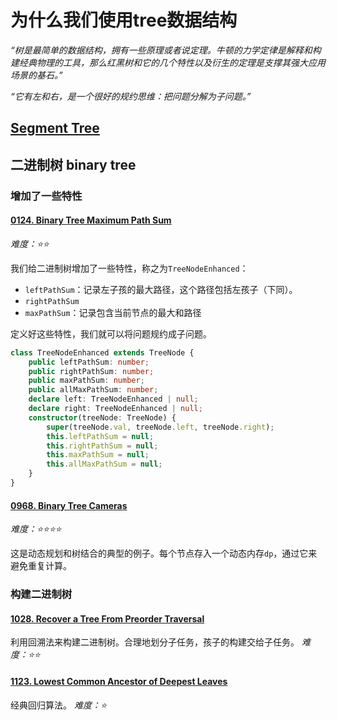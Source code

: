 # 为什么我们使用tree数据结构
*“树是最简单的数据结构，拥有一些原理或者说定理。牛顿的力学定律是解释和构建经典物理的工具，那么红黑树和它的几个特性以及衍生的定理是支撑其强大应用场景的基石。”*

*“它有左和右，是一个很好的规约思维：把问题分解为子问题。”*

## [Segment Tree](./SegmentTree.md)

## 二进制树 binary tree

### 增加了一些特性

#### [0124. Binary Tree Maximum Path Sum](../problems/0124.ts)

*难度：⭐️⭐️*

我们给二进制树增加了一些特性，称之为`TreeNodeEnhanced`：

- `leftPathSum`：记录左子孩的最大路径，这个路径包括左孩子（下同）。
- `rightPathSum`
- `maxPathSum`：记录包含当前节点的最大和路径

定义好这些特性，我们就可以将问题规约成子问题。

```ts
class TreeNodeEnhanced extends TreeNode {
    public leftPathSum: number;
    public rightPathSum: number;
    public maxPathSum: number;
    public allMaxPathSum: number;
    declare left: TreeNodeEnhanced | null;
    declare right: TreeNodeEnhanced | null;
    constructor(treeNode: TreeNode) {
        super(treeNode.val, treeNode.left, treeNode.right);
        this.leftPathSum = null;
        this.rightPathSum = null;
        this.maxPathSum = null;
        this.allMaxPathSum = null;
    }
}
```

#### [0968. Binary Tree Cameras](../problems/0968.ts)

*难度：⭐️⭐️⭐️⭐️*

这是动态规划和树结合的典型的例子。每个节点存入一个动态内存`dp`，通过它来避免重复计算。

### 构建二进制树

#### [1028. Recover a Tree From Preorder Traversal](../problems/1028.ts)
利用回溯法来构建二进制树。合理地划分子任务，孩子的构建交给子任务。
*难度：⭐️⭐️*

#### [1123. Lowest Common Ancestor of Deepest Leaves](../problems/1123.ts)
经典回归算法。
*难度：⭐️*